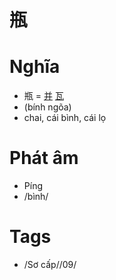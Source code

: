 # 瓶

# Nghĩa
* 瓶 = [并](并.md) [瓦](瓦.md)
* (bính ngõa)
* chai, cái bình, cái lọ

# Phát âm
* Píng
*  /bình/

# Tags
* /Sơ cấp//09/

